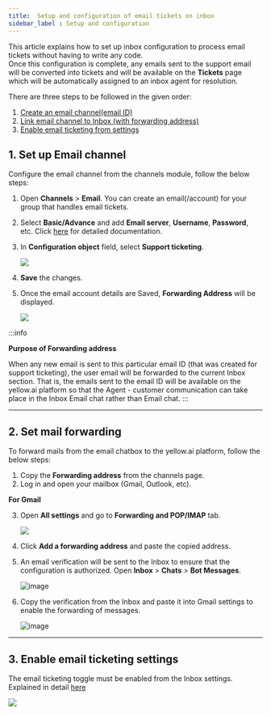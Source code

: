 ```yaml
---
title:  Setup and configuration of email tickets on inbox 
sidebar_label : Setup and configuration 
---
```


This article explains how to set up inbox configuration to process email tickets without having to write any code.          
Once this configuration is complete, any emails sent to the support email will be converted into tickets and will be available on the **Tickets** page which will be automatically assigned to an inbox agent for resolution.

There are three steps to be followed in the given order: 
1. [Create an email channel(email ID)](#1)
2. [Link  email channel to Inbox (with forwarding address)](#22)
3. [Enable email ticketing from settings](#2)



## <a name="1"></a>  1. Set up Email channel  


Configure the email channel from the channels module, follow the below steps:


1. Open **Channels** > **Email**. You can create an email(/account) for your group that handles email tickets. 
2. Select **Basic/Advance** and add **Email server**, **Username**, **Password**, etc.  Click [here](https://docs.yellow.ai/docs/platform_concepts/channelConfiguration/email-outbound) for detailed documentation.  
3. In **Configuration object** field, select **Support ticketing**.     
      
    ![](https://i.imgur.com/DlVVjbc.png)

4. **Save** the changes.   
5. Once the email account details are Saved, **Forwarding Address** will be displayed. 

    ![](https://i.imgur.com/dCNKHXz.png)


:::info

**Purpose of Forwarding address** 

When any new email is sent to this particular email ID (that was created for support ticketing), the user email will be forwarded to the current Inbox section. 
That is, the emails sent to the email ID will be available on the yellow.ai platform so that the Agent - customer communication can take place in the Inbox Email chat rather than Email chat. 
:::

-----

## <a name="22"></a>  2. Set mail forwarding 

To forward mails from the email chatbox to the yellow.ai platform, follow the below steps: 

1. Copy the **Forwarding address** from the channels page. 
2. Log in and open your mailbox (Gmail, Outlook, etc).

**For Gmail** 

3. Open **All settings** and go to **Forwarding and POP/IMAP** tab. 

    ![](https://i.imgur.com/COXCn9T.jpg)

4. Click **Add a forwarding address** and paste the copied address. 
5. An email verification will be sent to the Inbox to ensure that the configuration is authorized. Open **Inbox** > **Chats** > **Bot Messages**. 

    ![image](https://imgur.com/HkOFiI9.png)

6. Copy the verification from the Inbox and paste it into Gmail settings to enable the forwarding of messages.

    ![image](https://imgur.com/JwM08Bh.png)

------

## <a name="2"></a>  3. Enable email ticketing settings 

The email ticketing toggle must be enabled from the Inbox settings. Explained in detail [here](https://docs.yellow.ai/docs/platform_concepts/inbox/inbox-settings/workflows/emailticketing)

![](https://hackmd.io/_uploads/S12xu_lvn.png)
